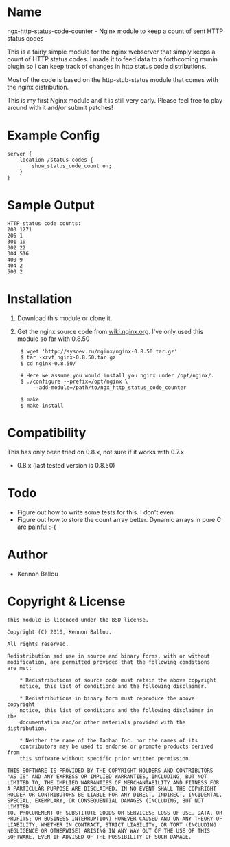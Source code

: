 Name
====

ngx-http-status-code-counter - Nginx module to keep a count of sent HTTP status codes

This is a fairly simple module for the nginx webserver that simply keeps a count of HTTP status codes. I made it to feed data to a forthcoming munin plugin so I can keep track of changes in http status code distributions.

Most of the code is based on the http-stub-status module that comes with the nginx distribution.

This is my first Nginx module and it is still very early. Please feel free to play around with it and/or submit patches!

Example Config
==============

    server {
        location /status-codes {
            show_status_code_count on;
        }
    }
    
Sample Output
=============
    HTTP status code counts:
    200 1271
    206 1
    301 10
    302 22
    304 516
    400 9
    404 2
    500 2


Installation
============

1. Download this module or clone it.
1. Get the nginx source code from [wiki.nginx.org](http://wiki.nginx.net/). I've only used this module so far with 0.8.50

        $ wget 'http://sysoev.ru/nginx/nginx-0.8.50.tar.gz'
        $ tar -xzvf nginx-0.8.50.tar.gz
        $ cd nginx-0.8.50/
        
        # Here we assume you would install you nginx under /opt/nginx/.
        $ ./configure --prefix=/opt/nginx \
            --add-module=/path/to/ngx_http_status_code_counter
        
        $ make
        $ make install

Compatibility
=============

This has only been tried on 0.8.x, not sure if it works with 0.7.x

*   0.8.x (last tested version is 0.8.50)

Todo
====

* Figure out how to write some tests for this. I don't even
* Figure out how to store the count array better. Dynamic arrays in pure C are painful :-(

Author
=======

* Kennon Ballou <kennon at angryturnip dot com>

Copyright & License
===================

    This module is licenced under the BSD license.

    Copyright (C) 2010, Kennon Ballou.

    All rights reserved.

    Redistribution and use in source and binary forms, with or without
    modification, are permitted provided that the following conditions
    are met:

        * Redistributions of source code must retain the above copyright
        notice, this list of conditions and the following disclaimer.

        * Redistributions in binary form must reproduce the above copyright
        notice, this list of conditions and the following disclaimer in the
        documentation and/or other materials provided with the distribution.

        * Neither the name of the Taobao Inc. nor the names of its
        contributors may be used to endorse or promote products derived from
        this software without specific prior written permission.

    THIS SOFTWARE IS PROVIDED BY THE COPYRIGHT HOLDERS AND CONTRIBUTORS
    "AS IS" AND ANY EXPRESS OR IMPLIED WARRANTIES, INCLUDING, BUT NOT
    LIMITED TO, THE IMPLIED WARRANTIES OF MERCHANTABILITY AND FITNESS FOR
    A PARTICULAR PURPOSE ARE DISCLAIMED. IN NO EVENT SHALL THE COPYRIGHT
    HOLDER OR CONTRIBUTORS BE LIABLE FOR ANY DIRECT, INDIRECT, INCIDENTAL,
    SPECIAL, EXEMPLARY, OR CONSEQUENTIAL DAMAGES (INCLUDING, BUT NOT LIMITED
    TO, PROCUREMENT OF SUBSTITUTE GOODS OR SERVICES; LOSS OF USE, DATA, OR
    PROFITS; OR BUSINESS INTERRUPTION) HOWEVER CAUSED AND ON ANY THEORY OF
    LIABILITY, WHETHER IN CONTRACT, STRICT LIABILITY, OR TORT (INCLUDING
    NEGLIGENCE OR OTHERWISE) ARISING IN ANY WAY OUT OF THE USE OF THIS
    SOFTWARE, EVEN IF ADVISED OF THE POSSIBILITY OF SUCH DAMAGE.

